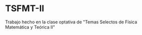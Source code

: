 # TSFMT-II
Trabajo hecho en la clase optativa de "Temas Selectos de Física Matemática y Teórica II"
